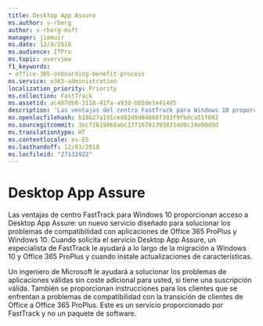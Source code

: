 ```yaml
---
title: Desktop App Assure
ms.author: v-rberg
author: v-rberg-msft
manager: jimmuir
ms.date: 12/4/2018
ms.audience: ITPro
ms.topic: overview
f1_keywords:
- office-365-onboarding-benefit-process
ms.service: o365-administration
localization_priority: Priority
ms.collection: FastTrack
ms.assetid: ac467db0-3118-41fa-a93d-bb5de1e414d5
description: 'Las ventajas del centro FastTrack para Windows 10 proporcionan acceso a Desktop App Assure: un servicio diseñado para solucionar los problemas de compatibilidad con aplicaciones de Office 365 ProPlus y Windows 10.'
ms.openlocfilehash: b18b27a191ced81d9d84088f383f9fbdca51f082
ms.sourcegitcommit: 3ecf2619868abc13716701393831dd0c24e00d9d
ms.translationtype: HT
ms.contentlocale: es-ES
ms.lasthandoff: 12/03/2018
ms.locfileid: "27132922"
---
```

# <a name="desktop-app-assure"></a>Desktop App Assure

Las ventajas de centro FastTrack para Windows 10 proporcionan acceso a Desktop App Assure: un nuevo servicio diseñado para solucionar los problemas de compatibilidad con aplicaciones de Office 365 ProPlus y Windows 10. Cuando solicita el servicio Desktop App Assure, un especialista de FastTrack le ayudará a lo largo de la migración a Windows 10 y Office 365 ProPlus y cuando instale actualizaciones de características. 

Un ingeniero de Microsoft le ayudará a solucionar los problemas de aplicaciones válidas sin coste adicional para usted, si tiene una suscripción válida. También se proporcionan instrucciones para los clientes que se enfrentan a problemas de compatibilidad con la transición de clientes de Office a Office 365 ProPlus. Este es un servicio proporcionado por FastTrack y no un paquete de software.

  

    

 

